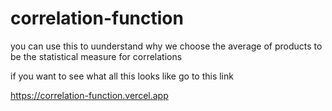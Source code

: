 # correlation-function
you can use this to uunderstand why we choose the average of products to be the statistical measure for correlations 


if you want to see what all this looks like go to this link 


<a target="_blank">https://correlation-function.vercel.app</a>
